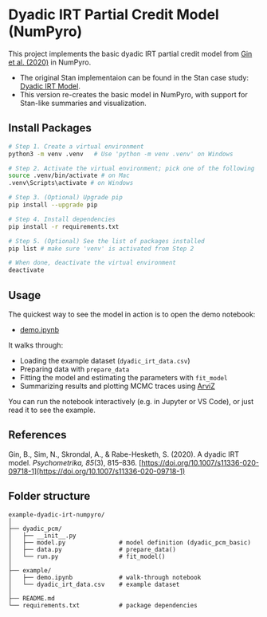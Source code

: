 # Dyadic IRT Partial Credit Model (NumPyro)

This project implements the basic dyadic IRT partial credit model from [Gin et al. (2020)](https://link.springer.com/article/10.1007/s11336-020-09718-1) in NumPyro.

- The original Stan implementaion can be found in the Stan case study: [Dyadic IRT Model](https://mc-stan.org/learn-stan/case-studies/dyadic_irt_model.html#example-application).
- This version re-creates the basic model in NumPyro, with support for Stan-like summaries and visualization.

## Install Packages

```bash
# Step 1. Create a virtual environment
python3 -m venv .venv   # Use 'python -m venv .venv' on Windows

# Step 2. Activate the virtual environment; pick one of the following
source .venv/bin/activate # on Mac
.venv\Scripts\activate # on Windows

# Step 3. (Optional) Upgrade pip
pip install --upgrade pip

# Step 4. Install dependencies
pip install -r requirements.txt

# Step 5. (Optional) See the list of packages installed
pip list # make sure 'venv' is activated from Step 2

# When done, deactivate the virtual environment
deactivate
```

## Usage

The quickest way to see the model in action is to open the demo notebook:

- [demo.ipynb](./example/demo.ipynb)

It walks through:

- Loading the example dataset (`dyadic_irt_data.csv`)
- Preparing data with `prepare_data`
- Fitting the model and estimating the parameters with `fit_model`
- Summarizing results and plotting MCMC traces using [ArviZ](https://python.arviz.org/)

You can run the notebook interactively (e.g. in Jupyter or VS Code), or just read it to see the example.

## References

Gin, B., Sim, N., Skrondal, A., & Rabe-Hesketh, S. (2020). A dyadic IRT model. *Psychometrika, 85*(3), 815–836. [https://doi.org/10.1007/s11336-020-09718-1](https://doi.org/10.1007/s11336-020-09718-1)

## Folder structure

```text
example-dyadic-irt-numpyro/                
│
├── dyadic_pcm/                
│   ├── __init__.py            
│   ├── model.py               # model definition (dyadic_pcm_basic)
│   ├── data.py                # prepare_data()
│   └── run.py                 # fit_model()
│
├── example/                  
│   ├── demo.ipynb             # walk-through notebook
│   └── dyadic_irt_data.csv    # example dataset
│
├── README.md
└── requirements.txt           # package dependencies
```
